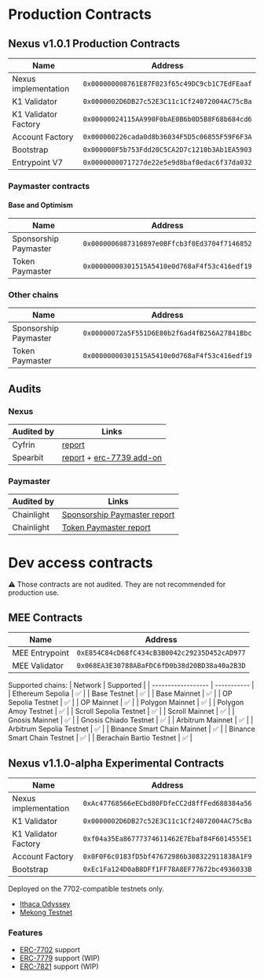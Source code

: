 # Production Contracts

## Nexus v1.0.1 Production Contracts
| Name    | Address    | 
|-------------|-------------|
| Nexus implementation  | `0x000000008761E87F023f65c49DC9cb1C7EdFEaaf`  |
| K1 Validator  | `0x0000002D6DB27c52E3C11c1Cf24072004AC75cBa`  | 
| K1 Validator Factory  | `0x00000024115AA990F0bAE0B6b0D5B8F68b684cd6`  | 
| Account Factory  | `0x000000226cada0d8b36034F5D5c06855F59F6F3A`  |
| Bootstrap  | `0x000000F5b753Fdd20C5CA2D7c1210b3Ab1EA5903`  |
| Entrypoint V7 | `0x0000000071727de22e5e9d8baf0edac6f37da032` |

### Paymaster contracts
#### Base and Optimism
| Name    | Address    | 
|-------------|-------------|
| Sponsorship Paymaster | `0x0000006087310897e0BFfcb3f0Ed3704f7146852` |
| Token Paymaster | `0x00000000301515A5410e0d768aF4f53c416edf19` |

### Other chains
| Name    | Address    | 
|-------------|-------------|
| Sponsorship Paymaster | `0x00000072a5F551D6E80b2f6ad4fB256A27841Bbc` |
| Token Paymaster | `0x00000000301515A5410e0d768aF4f53c416edf19` |

## Audits

### Nexus

| Audited by    | Links    | 
|-------------|-------------|
| Cyfrin  | [report](https://github.com/bcnmy/nexus/blob/dev/audits/CodeHawks-Cyfrin-Competition-170924.pdf)  |
| Spearbit  | [report](https://github.com/bcnmy/nexus/blob/dev/audits/report-cantinacode-biconomy-0708-final.pdf)  + [erc-7739 add-on](https://github.com/bcnmy/nexus/blob/dev/audits/report-cantinacode-biconomy-erc7739-addon-final.pdf) 

### Paymaster

| Audited by    | Links    | 
|-------------|-------------|
| Chainlight | [Sponsorship Paymaster report](https://github.com/bcnmy/gasdaddy/blob/6bb9ad9b74cb48cd9284461b31b5624edf8a6eb5/audits/ChainLight_Biconomy_Sponsorship_Paymaster_Security_Audit_v1_1.pdf) |
| Chainlight | [Token Paymaster report](https://github.com/bcnmy/gasdaddy/blob/20239ae8bf5696d57341ff90e0be52e6038bf47f/audits/ChainLight_Biconomy_Token_Paymaster_Security_Audit_v1_0.pdf) |


# Dev access contracts
⚠️ Those contracts are not audited. They are not recommended for production use.

## MEE Contracts
| Name    | Address    | 
|-------------|-------------|
|  MEE Entrypoint | `0xE854C84cD68fC434cB3B0042c29235D452cAD977` |
|  MEE Validator | `0x068EA3E30788ABaFDC6fD0b38d20BD38a40a2B3D` |

Supported chains:
| Network            | Supported     |
| ------------------ | ----------- |
| Ethereum Sepolia   | ✅           |
| Base Testnet       | ✅           |
| Base Mainnet       | ✅           |
| OP Sepolia Testnet | ✅           |
| OP Mainnet         | ✅           |
| Polygon Mainnet         | ✅           |
| Polygon Amoy Testnet         | ✅           |
| Scroll Sepolia Testnet         | ✅           |
| Scroll Mainnet         | ✅           |
| Gnosis Mainnet         | ✅           |
| Gnosis Chiado Testnet         | ✅           |
| Arbitrum Mainnet         | ✅           |
| Arbitrum Sepolia Testnet         | ✅           |
| Binance Smart Chain Mainnet         | ✅           |
| Binance Smart Chain Testnet         | ✅           |
| Berachain Bartio Testnet         | ✅           |


## Nexus v1.1.0-alpha Experimental Contracts
| Name    | Address    | 
|-------------|-------------|
| Nexus implementation  | `0xAc47768566eECbd80FDfeCC2d8ffFed688384a56`  |
| K1 Validator  | `0x0000002D6DB27c52E3C11c1Cf24072004AC75cBa`  | 
| K1 Validator Factory  | `0xf04a35Ea86777374611462E7Ebaf84F6014555E1`  | 
| Account Factory  | `0x0F0F6c0183fD5bf47672986b308322911838A1F9`  |
| Bootstrap  | `0xEc1Fa124D0aB8DFf1FF78A8EF77672bc4936033B`  |

Deployed on the 7702-compatible testnets only.
- [Ithaca Odyssey](https://hub.conduit.xyz/odyssey)
- [Mekong Testnet](https://mekong.ethpandaops.io/)

### Features
- [ERC-7702](https://eips.ethereum.org/EIPS/eip-7702) support
- [ERC-7779](https://eips.ethereum.org/EIPS/eip-7779) support (WIP)
- [ERC-7821](https://eips.ethereum.org/EIPS/eip-7821) support (WIP)
